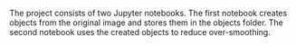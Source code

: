 The project consists of two Jupyter notebooks. The first notebook creates objects from the original image and stores them in the objects folder. The second notebook uses the created objects to reduce over-smoothing.
